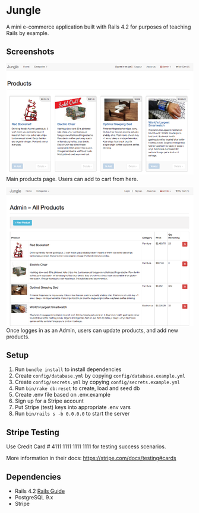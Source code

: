 # Jungle

A mini e-commerce application built with Rails 4.2 for purposes of teaching Rails by example.



## Screenshots
!["Main Products page"](https://github.com/dcoughlin12/jungle-ruby/blob/master/docs/Screen%20Shot%202020-09-23%20at%2010.06.29%20PM.png?raw=true)
Main products page. Users can add to cart from here.


!["Admin side"](https://github.com/dcoughlin12/jungle-ruby/blob/master/docs/Screen%20Shot%202020-09-23%20at%2010.07.17%20PM.png?raw=true)
Once logges in as an Admin, users can update products, and add new products.




## Setup

1. Run `bundle install` to install dependencies
2. Create `config/database.yml` by copying `config/database.example.yml`
3. Create `config/secrets.yml` by copying `config/secrets.example.yml`
4. Run `bin/rake db:reset` to create, load and seed db
5. Create .env file based on .env.example
6. Sign up for a Stripe account
7. Put Stripe (test) keys into appropriate .env vars
8. Run `bin/rails s -b 0.0.0.0` to start the server

## Stripe Testing

Use Credit Card # 4111 1111 1111 1111 for testing success scenarios.

More information in their docs: <https://stripe.com/docs/testing#cards>

## Dependencies

* Rails 4.2 [Rails Guide](http://guides.rubyonrails.org/v4.2/)
* PostgreSQL 9.x
* Stripe
